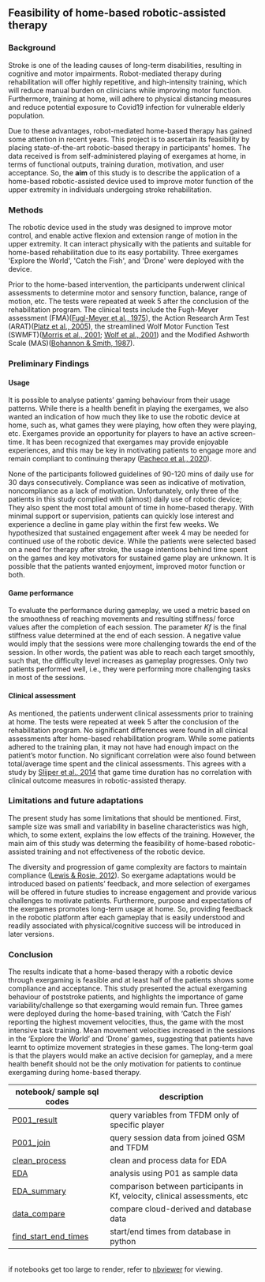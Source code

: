 ## Feasibility of home-based robotic-assisted therapy 

### Background
Stroke is one of the leading causes of long-term disabilities, resulting in cognitive and motor impairments. Robot-mediated therapy during rehabilitation will offer highly repetitive, and high-intensity training, which will reduce manual burden on clinicians while improving motor function. Furthermore, training at home, will adhere to physical distancing measures and reduce potential exposure to Covid19 infection for vulnerable elderly population.

Due to these advantages, robot-mediated home-based therapy has gained some attention in recent years. This project is to ascertain its feasibility by placing state-of-the-art robotic-based therapy in participants' homes. The data received is from self-administered playing of exergames at home, in terms of functional outputs, training duration, motivation, and user acceptance. So, the **aim** of this study is to describe the application of a home-based robotic-assisted device used to improve motor function of the upper extremity in individuals undergoing stroke rehabilitation. 

### Methods
The robotic device used in the study was designed to improve motor control, and enable active flexion and extension range of motion in the upper extremity. It can interact physically with the patients and suitable for home-based rehabilitation due to its easy portability. Three exergames 'Explore the World', 'Catch the Fish', and 'Drone' were deployed with the device. 

Prior to the home-based intervention, the participants underwent clinical assessments to determine motor and sensory function, balance, range of motion, etc. The tests were repeated at week 5 after the conclusion of the rehabilitation program. The clinical tests include the Fugh-Meyer assessment (FMA)([Fugl-Meyer et al., 1975](https://www.gu.se/sites/default/files/2020-11/fugl-meyer-1975-the_post-stroke-hemiplegic-patient.pdf)), the Action Research Arm Test (ARAT)([Platz et al., 2005](https://pubmed.ncbi.nlm.nih.gov/15929509/)), the streamlined Wolf Motor Function Test (SWMFT)([Morris et al., 2001](https://pubmed.ncbi.nlm.nih.gov/11387578/); [Wolf et al., 2001](https://www.ahajournals.org/doi/10.1161/01.str.32.7.1635)) and the Modified Ashworth Scale (MAS)([Bohannon & Smith, 1987](https://academic.oup.com/ptj/article-abstract/67/2/206/2728158)). 

### Preliminary Findings
#### Usage
It is possible to analyse patients’ gaming behaviour from their usage patterns. While there is a health benefit in playing the exergames, we also wanted an indication of how much they like to use the robotic device at home, such as, what games they were playing, how often they were playing, etc. Exergames provide an opportunity for players to have an active screen-time. It has been recognized that exergames may provide enjoyable experiences, and this may be key in motivating patients to engage more and remain compliant to continuing therapy ([Pacheco et al., 2020](https://www.ncbi.nlm.nih.gov/pmc/articles/PMC7368979/)). 

None of the participants followed guidelines of 90-120 mins of daily use for 30 days consecutively. Compliance was seen as indicative of motivation, noncompliance as a lack of motivation. Unfortunately, only three of the patients in this study complied with (almost) daily use of robotic device; They also spent the most total amount of time in home-based therapy. With minimal support or supervision, patients can quickly lose interest and experience a decline in game play within the first few weeks. We hypothesized that sustained engagement after week 4 may be needed for continued use of the robotic device. While the patients were selected based on a need for therapy after stroke, the usage intentions behind time spent on the games and key motivators for sustained game play are unknown. It is possible that the patients wanted enjoyment, improved motor function or both. 

#### Game performance 
To evaluate the performance during gameplay, we used a metric based on the smoothness of reaching movements and resulting stiffness/ force values after the completion of each session. The parameter *Kf* is the final stiffness value determined at the end of each session. A negative value would imply that the sessions were more challenging towards the end of the session. In other words, the patient was able to reach each target smoothly, such that, the difficulty level increases as gameplay progresses. Only two patients performed well, i.e., they were performing more challenging tasks in most of the sessions.  

#### Clinical assessment
As mentioned, the patients underwent clinical assessments prior to training at home. The tests were repeated at week 5 after the conclusion of the rehabilitation program. No significant differences were found in all clinical assessments after home-based rehabilitation program. While some patients adhered to the training plan, it may not have had enough impact on the patient’s motor function. No significant correlation were also found between total/average time spent and the clinical assessments. This agrees with a study by [Slijper et al., 2014](https://jneuroengrehab.biomedcentral.com/articles/10.1186/1743-0003-11-35) that game time duration has no correlation with clinical outcome measures in robotic-assisted therapy. 

### Limitations and future adaptations
The present study has some limitations that should be mentioned. First, sample size was small and variability in baseline characteristics was high, which, to some extent, explains the low effects of the training. However, the main aim of this study was determing the feasibility of home-based robotic-assisted training and not effectiveness of the robotic device.

The diversity and progression of game complexity are factors to maintain compliance ([Lewis & Rosie, 2012](https://pubmed.ncbi.nlm.nih.gov/22480353/)). So exergame adaptations would be introduced based on patients’ feedback, and more selection of exergames will be offered in future studies to increase engagement and provide various challenges to motivate patients. Furthermore, purpose and expectations of the exergames promotes long-term usage at home. So, providing feedback in the robotic platform after each gameplay that is easily understood and readily associated with physical/cognitive success will be introduced in later versions. 

### Conclusion
The results indicate that a home-based therapy with a robotic device through exergaming is feasible and at least half of the patients shows some compliance and acceptance. This study presented the actual exergaming behaviour of poststroke patients, and highlights the importance of game variability/challenge so that exergaming would remain fun. Three games were deployed during the home-based training, with ‘Catch the Fish’ reporting the highest movement velocities, thus, the game with the most intensive task training. Mean movement velocities increased in the sessions in the ‘Explore the World’ and ‘Drone’ games, suggesting that patients have learnt to optimize movement strategies in these games. The long-term goal is that the players would make an active decision for gameplay, and a mere health benefit should not be the only motivation for patients to continue exergaming during home-based therapy. 


| notebook/ sample sql codes             | description |
|-------------------------|--------------|
| [P001_result](https://github.com/doscsy12/robotic_hometherapy/blob/main/P001_result.sql)             | query variables from TFDM only of specific player |
| [P001_join](https://github.com/doscsy12/robotic_hometherapy/blob/main/P001_join.sql)               | query session data from joined GSM and TFDM |
| [clean_process](https://github.com/doscsy12/robotic_hometherapy/blob/main/Clean_process.ipynb)           | clean and process data for EDA |
| [EDA](https://github.com/doscsy12/robotic_hometherapy/blob/main/EDA.ipynb)                     | analysis using P01 as sample data |
| [EDA_summary](https://github.com/doscsy12/robotic_hometherapy/blob/main/EDA_summary.ipynb)             | comparison between participants in Kf, velocity, clinical assessments, etc |
| [data_compare](https://github.com/doscsy12/robotic_hometherapy/blob/main/data_compare.ipynb)            | compare cloud-derived and database data|
| [find_start_end_times](https://github.com/doscsy12/robotic_hometherapy/blob/main/find_start_end_times.ipynb)    | start/end times from database in python  |


<br> if notebooks get too large to render, refer to [nbviewer](https://nbviewer.org/)  for viewing.


